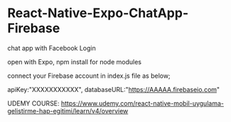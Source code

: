 # React-Native-Expo-ChatApp-Firebase


chat app with Facebook Login


open with Expo,
npm install for node modules


connect your Firebase account in index.js file as below;

  apiKey:"XXXXXXXXXXX",
  databaseURL:"https://AAAAA.firebaseio.com"



UDEMY COURSE: https://www.udemy.com/react-native-mobil-uygulama-gelistirme-hap-egitimi/learn/v4/overview
